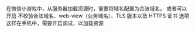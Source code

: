 

在微信小游戏中，从服务器加载资源时，需要将域名配置为合法域名。
或者可以开启  不校验合法域名、web-view（业务域名）、TLS 版本以及 HTTPS 证书  选项
这样在手机中，需要开启调试，以加载资源


